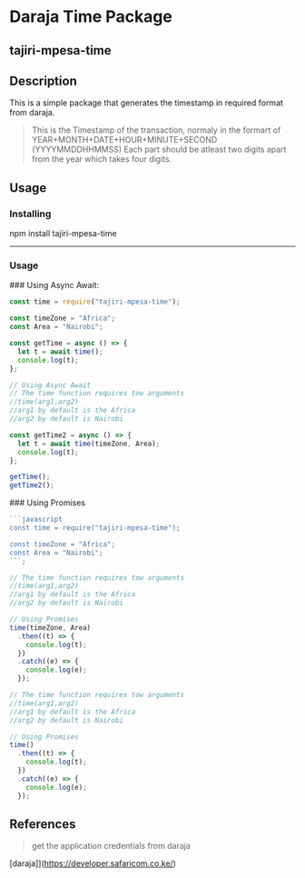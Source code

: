 # Daraja Time Package

## tajiri-mpesa-time

## Description

This is a simple package that generates the timestamp in required format from daraja.

> This is the Timestamp of the transaction, normaly in the formart of YEAR+MONTH+DATE+HOUR+MINUTE+SECOND (YYYYMMDDHHMMSS) Each part should be atleast two digits apart from the year which takes four digits.

## Usage

### Installing

npm install tajiri-mpesa-time

---

### Usage

### Using Async Await:

```javascript
const time = require("tajiri-mpesa-time");

const timeZone = "Africa";
const Area = "Nairobi";

const getTime = async () => {
  let t = await time();
  console.log(t);
};

// Using Async Await
// The time function requires tow arguments
//time(arg1,arg2)
//arg1 by default is the Africa
//arg2 by default is Nairobi

const getTime2 = async () => {
  let t = await time(timeZone, Area);
  console.log(t);
};

getTime();
getTime2();
```

### Using Promises

````javascript
```javascript
const time = require("tajiri-mpesa-time");

const timeZone = "Africa";
const Area = "Nairobi";
```;

// The time function requires tow arguments
//time(arg1,arg2)
//arg1 by default is the Africa
//arg2 by default is Nairobi

// Using Promises
time(timeZone, Area)
  .then((t) => {
    console.log(t);
  })
  .catch((e) => {
    console.log(e);
  });

// The time function requires tow arguments
//time(arg1,arg2)
//arg1 by default is the Africa
//arg2 by default is Nairobi

// Using Promises
time()
  .then((t) => {
    console.log(t);
  })
  .catch((e) => {
    console.log(e);
  });
````

## References

> get the application credentials from daraja

[daraja]](https://developer.safaricom.co.ke/)
